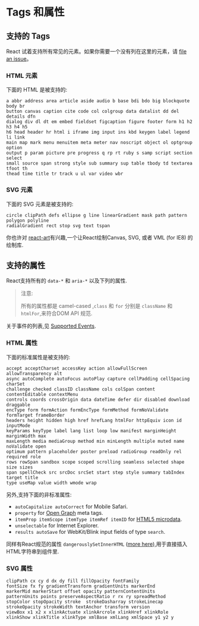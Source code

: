 # Tags 和属性

## 支持的 Tags

React 试着支持所有常见的元素。如果你需要一个没有列在这里的元素，请 [file an issue](https://github.com/facebook/react/issues/new)。

### HTML 元素

下面的 HTML 是被支持的:

```
a abbr address area article aside audio b base bdi bdo big blockquote body br
button canvas caption cite code col colgroup data datalist dd del details dfn
dialog div dl dt em embed fieldset figcaption figure footer form h1 h2 h3 h4 h5
h6 head header hr html i iframe img input ins kbd keygen label legend li link
main map mark menu menuitem meta meter nav noscript object ol optgroup option
output p param picture pre progress q rp rt ruby s samp script section select
small source span strong style sub summary sup table tbody td textarea tfoot th
thead time title tr track u ul var video wbr
```

### SVG 元素

下面的 SVG 元素是被支持的:

```
circle clipPath defs ellipse g line linearGradient mask path pattern polygon polyline
radialGradient rect stop svg text tspan
```

你也许对 [react-art](https://github.com/facebook/react-art)有兴趣,一个让React绘制Canvas, SVG, 或者 VML (for IE8) 的绘制库.


## 支持的属性

React支持所有的 `data-*` 和 `aria-*` 以及下列的属性.

> 注意:
>
> 所有的属性都是 camel-cased ,`class` 和 `for` 分别是 `className` 和 `htmlFor`,来符合DOM API 规范.

关于事件的列表,见 [Supported Events](ref-05-events.md).

### HTML 属性

下面的标准属性是被支持的:

```
accept acceptCharset accessKey action allowFullScreen allowTransparency alt
async autoComplete autoFocus autoPlay capture cellPadding cellSpacing charSet
challenge checked classID className cols colSpan content contentEditable contextMenu
controls coords crossOrigin data dateTime defer dir disabled download draggable
encType form formAction formEncType formMethod formNoValidate formTarget frameBorder
headers height hidden high href hrefLang htmlFor httpEquiv icon id inputMode
keyParams keyType label lang list loop low manifest marginHeight marginWidth max
maxLength media mediaGroup method min minLength multiple muted name noValidate open
optimum pattern placeholder poster preload radioGroup readOnly rel required role
rows rowSpan sandbox scope scoped scrolling seamless selected shape size sizes
span spellCheck src srcDoc srcSet start step style summary tabIndex target title
type useMap value width wmode wrap
```

另外,支持下面的非标准属性:

- `autoCapitalize autoCorrect` for Mobile Safari.
- `property` for [Open Graph](http://ogp.me/) meta tags.
- `itemProp itemScope itemType itemRef itemID` for [HTML5 microdata](http://schema.org/docs/gs.html).
- `unselectable` for Internet Explorer.
- `results autoSave` for WebKit/Blink input fields of type `search`.

同样有React规范的属性 `dangerouslySetInnerHTML` ([more here](ref-07-special-non-dom-attributes.md)),用于直接插入HTML字符串到组件里.

### SVG 属性

```
clipPath cx cy d dx dy fill fillOpacity fontFamily
fontSize fx fy gradientTransform gradientUnits markerEnd
markerMid markerStart offset opacity patternContentUnits
patternUnits points preserveAspectRatio r rx ry spreadMethod
stopColor stopOpacity stroke  strokeDasharray strokeLinecap
strokeOpacity strokeWidth textAnchor transform version
viewBox x1 x2 x xlinkActuate xlinkArcrole xlinkHref xlinkRole
xlinkShow xlinkTitle xlinkType xmlBase xmlLang xmlSpace y1 y2 y
```
